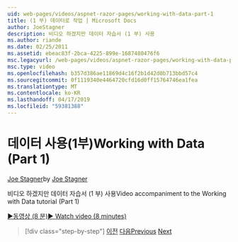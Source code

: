 ```yaml
---
uid: web-pages/videos/aspnet-razor-pages/working-with-data-part-1
title: (1 부) 데이터로 작업 | Microsoft Docs
author: JoeStagner
description: 비디오 하겠지만 데이터 자습서 (1 부) 사용
ms.author: riande
ms.date: 02/25/2011
ms.assetid: ebeac83f-2bca-4225-899e-1687480476f6
msc.legacyurl: /web-pages/videos/aspnet-razor-pages/working-with-data-part-1
msc.type: video
ms.openlocfilehash: b357d386ae11869d4c16f2b1d42d0b713bbd57c4
ms.sourcegitcommit: 0f1119340e4464720cfd16d0ff15764746ea1fea
ms.translationtype: MT
ms.contentlocale: ko-KR
ms.lasthandoff: 04/17/2019
ms.locfileid: "59381388"
---
```

# <a name="working-with-data-part-1"></a><span data-ttu-id="bf3b8-103">데이터 사용(1부)</span><span class="sxs-lookup"><span data-stu-id="bf3b8-103">Working with Data (Part 1)</span></span>

<span data-ttu-id="bf3b8-104">[Joe Stagner](https://github.com/JoeStagner)</span><span class="sxs-lookup"><span data-stu-id="bf3b8-104">by [Joe Stagner](https://github.com/JoeStagner)</span></span>

<span data-ttu-id="bf3b8-105">비디오 하겠지만 데이터 자습서 (1 부) 사용</span><span class="sxs-lookup"><span data-stu-id="bf3b8-105">Video accompaniment to the Working with Data tutorial (Part 1)</span></span>

[<span data-ttu-id="bf3b8-106">&#9654;동영상 (8 분)</span><span class="sxs-lookup"><span data-stu-id="bf3b8-106">&#9654; Watch video (8 minutes)</span></span>](https://channel9.msdn.com/Blogs/ASP-NET-Site-Videos/working-with-data-part-1)

> [!div class="step-by-step"]
> <span data-ttu-id="bf3b8-107">[이전](working-with-forms-part-2.md)
> [다음](working-with-data-part-2.md)</span><span class="sxs-lookup"><span data-stu-id="bf3b8-107">[Previous](working-with-forms-part-2.md)
[Next](working-with-data-part-2.md)</span></span>
